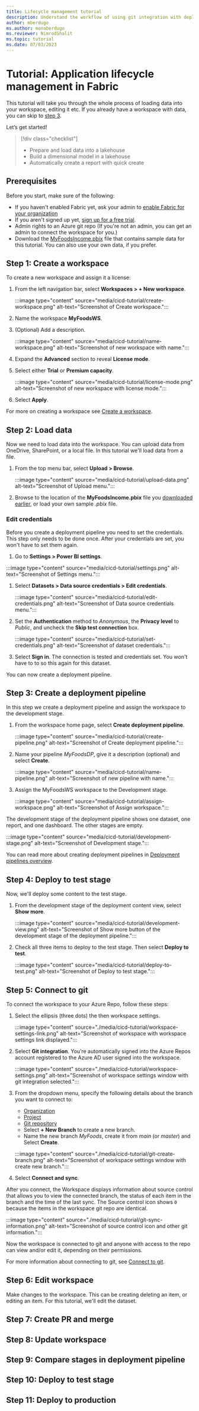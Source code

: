 ```yaml
---
title: Lifecycle management tutorial
description: Understand the workflow of using git integration with deployment pipelines to manage the lifecycle of your apps.
author: mberdugo
ms.author: monaberdugo
ms.reviewer: NimrodShalit
ms.topic: tutorial 
ms.date: 07/03/2023
---
```


# Tutorial: Application lifecycle management in Fabric

This tutorial will take you through the whole process of loading data into your workspace, editing it etc.
If you already have a workspace with data, you can skip to [step 3](#step-3-create-pipeline).

Let’s get started!

> [!div class="checklist"]
>
> * Prepare and load data into a lakehouse
> * Build a dimensional model in a lakehouse
> * Automatically create a report with quick create

## Prerequisites

Before you start, make sure of the following:

* If you haven't enabled Fabric yet, ask your admin to [enable Fabric for your organization](../admin/fabric-switch.md)
* If you aren't signed up yet, [sign up for a free trial](../get-started/fabric-trial.md).
* Admin rights to an Azure git repo (If you're not an admin, you can get an admin to connect the workspace for you.)
* Download the [MyFoodsIncome.pbix](https://github.com/microsoft/fabric-samples/blob/main/docs-samples/developer/MyFoodsIncome.pbix) file that contains sample data for this tutorial. You can also use your own data, if you prefer.

## Step 1: Create a workspace

To create a new workspace and assign it a license:

1. From the left navigation bar, select **Workspaces > + New workspace**.

   :::image type="content" source="media/cicd-tutorial/create-workspace.png" alt-text="Screenshot of Create workspace.":::

1. Name the workspace **MyFoodsWS**.
1. (Optional) Add a description.

   :::image type="content" source="media/cicd-tutorial/name-workspace.png" alt-text="Screenshot of new workspace with name.":::

1. Expand the **Advanced** section to reveal **License mode**.
1. Select either **Trial** or **Premium capacity**.

   :::image type="content" source="media/cicd-tutorial/license-mode.png" alt-text="Screenshot of new workspace with license mode.":::

1. Select **Apply**.

For more on creating a workspace see [Create a workspace](/power-bi/collaborate-share/service-create-the-new-workspaces).

## Step 2: Load data

Now we need to load data into the workspace. You can upload data from OneDrive, SharePoint, or a local file. In this tutorial we'll load data from a file.

1. From the top menu bar, select **Upload > Browse**.

   :::image type="content" source="media/cicd-tutorial/upload-data.png" alt-text="Screenshot of Upload menu.":::

1. Browse to the location of the **MyFoodsIncome.pbix** file you [downloaded earlier](#prerequisites), or load your own sample *.pbix* file.

### Edit credentials

Before you create a deployment pipeline you need to set the credentials. This step only needs to be done once. After your credentials are set, you won't have to set them again.

1. Go to **Settings > Power BI settings**.

  :::image type="content" source="media/cicd-tutorial/settings.png" alt-text="Screenshot of Settings menu.":::

1. Select **Datasets > Data source credentials > Edit credentials**.

   :::image type="content" source="media/cicd-tutorial/edit-credentials.png" alt-text="Screenshot of Data source credentials menu.":::

1. Set the **Authentication** method to *Anonymous*, the **Privacy level** to *Public*, and uncheck the **Skip test connection** box.

   :::image type="content" source="media/cicd-tutorial/set-credentials.png" alt-text="Screenshot of dataset credentials.":::

1. Select **Sign in**. The connection is tested and credentials set. You won't have to to so this again for this dataset.

You can now create a deployment pipeline.

## Step 3: Create a deployment pipeline

In this step we create a deployment pipeline and assign the workspace to the development stage.

1. From the workspace home page, select **Create deployment pipeline**.

   :::image type="content" source="media/cicd-tutorial/create-pipeline.png" alt-text="Screenshot of Create deployment pipeline.":::

1. Name your pipeline *MyFoodsDP*, give it a description (optional) and select **Create**.

   :::image type="content" source="media/cicd-tutorial/name-pipeline.png" alt-text="Screenshot of new pipeline with name.":::

1. Assign the MyFoodsWS workspace to the Development stage.

   :::image type="content" source="media/cicd-tutorial/assign-workspace.png" alt-text="Screenshot of Assign workspace.":::

The development stage of the deployment pipeline shows one dataset, one report, and one dashboard. The other stages are empty.

   :::image type="content" source="media/cicd-tutorial/development-stage.png" alt-text="Screenshot of Development stage.":::

You can read more about creating deployment pipelines in [Deployment pipelines overview](./deployment-pipelines/assign-pipeline.md).

## Step 4: Deploy to test stage

Now, we'll deploy some content to the test stage.

1. From the development stage of the deployment content view, select **Show more**.

   :::image type="content" source="media/cicd-tutorial/development-view.png" alt-text="Screenshot of Show more button of the development stage of the deployment pipeline.":::

1. Check all three items to deploy to the test stage. Then select **Deploy to test**.

   :::image type="content" source="media/cicd-tutorial/deploy-to-test.png" alt-text="Screenshot of Deploy to test stage.":::

## Step 5: Connect to git

To connect the workspace to your Azure Repo, follow these steps:

1. Select the ellipsis (three dots) the then workspace settings.

   :::image type="content" source="./media/cicd-tutorial/workspace-settings-link.png" alt-text="Screenshot of workspace with workspace settings link displayed.":::

1. Select **Git integration**. You’re automatically signed into the Azure Repos account registered to the Azure AD user signed into the workspace.

    :::image type="content" source="./media/cicd-tutorial/workspace-settings.png" alt-text="Screenshot of workspace settings window with git integration selected.":::

1. From the dropdown menu, specify the following details about the branch you want to connect to:

    * [Organization](/azure/devops/user-guide/plan-your-azure-devops-org-structure)
    * [Project](/azure/devops/user-guide/plan-your-azure-devops-org-structure#how-many-projects-do-you-need)
    * [Git repository](/azure/devops/user-guide/plan-your-azure-devops-org-structure#structure-repos-and-version-control-within-a-project)
    * Select **+ New Branch** to create a new branch.
    * Name the new branch *MyFoods*, create it from *main* (or *master*) and Select **Create**.

    :::image type="content" source="./media/cicd-tutorial/git-create-branch.png" alt-text="Screenshot of workspace settings window with create new branch.":::

1. Select **Connect and sync**.

After you connect, the Workspace displays information about source control that allows you to view the connected branch, the status of each item in the branch and the time of the last sync. The Source control icon shows `0` because the items in the workspace git repo are identical.

:::image type="content" source="./media/cicd-tutorial/git-sync-information.png" alt-text="Screenshot of source control icon and other git information.":::

Now the workspace is connected to git and anyone with access to the repo can view and/or edit it, depending on their permissions.

For more information about connecting to git, see [Connect to git](git-integration/git-get-started.md#connect-to-git).

## Step 6: Edit workspace

Make changes to the workspace. This can be creating deleting an item, or editing an item. For this tutorial, we'll edit the dataset.

## Step 7: Create PR and merge

## Step 8: Update workspace

## Step 9: Compare stages in deployment pipeline

## Step 10: Deploy to test stage

## Step 11: Deploy to production

